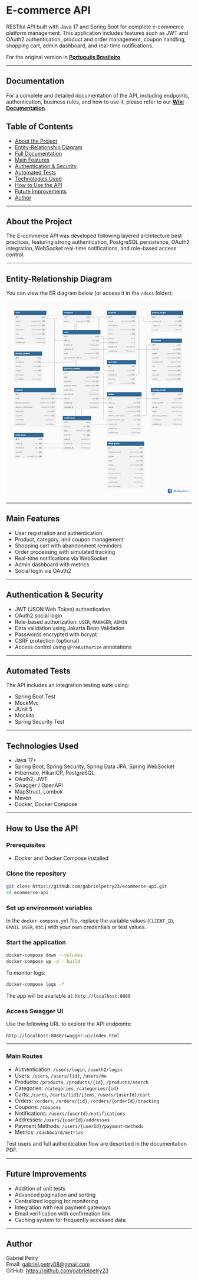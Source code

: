 # E-commerce API

RESTful API built with Java 17 and Spring Boot for complete e-commerce platform management. This application includes features such as JWT and OAuth2 authentication, product and order management, coupon handling, shopping cart, admin dashboard, and real-time notifications.

For the original version in [**Português Brasileiro**](README.pt-BR.md)

---

## Documentation

For a complete and detailed documentation of the API, including endpoints, authentication, business rules, and how to use it, please refer to our [**Wiki Documentation**](https://github.com/gabrielpetry23/ecommerce-api-spring/wiki/Full-Documentation).

## Table of Contents

- [About the Project](#about-the-project)
- [Entity-Relationship Diagram](#entity-relationship-diagram)
- [Full Documentation](#full-documentation)
- [Main Features](#main-features)
- [Authentication & Security](#authentication--security)
- [Automated Tests](#automated-tests)
- [Technologies Used](#technologies-used)
- [How to Use the API](#how-to-use-the-api)
- [Future Improvements](#future-improvements)
- [Author](#author)

---

## About the Project

The E-commerce API was developed following layered architecture best practices, featuring strong authentication, PostgreSQL persistence, OAuth2 integration, WebSocket real-time notifications, and role-based access control.

---

## Entity-Relationship Diagram

You can view the ER diagram below (or access it in the `/docs` folder):

![ER Diagram](./docs/ER%20Diagram.png)

---

## Main Features

- User registration and authentication
- Product, category, and coupon management
- Shopping cart with abandonment reminders
- Order processing with simulated tracking
- Real-time notifications via WebSocket
- Admin dashboard with metrics
- Social login via OAuth2

---

## Authentication & Security

- JWT (JSON Web Token) authentication
- OAuth2 social login
- Role-based authorization: `USER`, `MANAGER`, `ADMIN`
- Data validation using Jakarta Bean Validation
- Passwords encrypted with bcrypt
- CSRF protection (optional)
- Access control using `@PreAuthorize` annotations

---

## Automated Tests

The API includes an integration testing suite using:

- Spring Boot Test
- MockMvc
- JUnit 5
- Mockito
- Spring Security Test

---

## Technologies Used

- Java 17+
- Spring Boot, Spring Security, Spring Data JPA, Spring WebSocket
- Hibernate, HikariCP, PostgreSQL
- OAuth2, JWT
- Swagger / OpenAPI
- MapStruct, Lombok
- Maven
- Docker, Docker Compose

---

## How to Use the API

### Prerequisites

- Docker and Docker Compose installed

### Clone the repository

```bash
git clone https://github.com/gabrielpetry23/ecommerce-api.git
cd ecommerce-api
```

### Set up environment variables

In the `docker-compose.yml` file, replace the variable values (`CLIENT_ID`, `EMAIL_USER`, etc.) with your own credentials or test values.

### Start the application

```bash
docker-compose down --volumes
docker-compose up -d --build
```

To monitor logs:

```bash
docker-compose logs -f
```

The app will be available at: `http://localhost:8080`

### Access Swagger UI

Use the following URL to explore the API endpoints:

`http://localhost:8080/swagger-ui/index.html`

---

### Main Routes

- Authentication: `/users/login`, `/oauth2/login`
- Users: `/users`, `/users/{id}`, `/users/me`
- Products: `/products`, `/products/{id}`, `/products/search`
- Categories: `/categories`, `/categories/{id}`
- Carts: `/carts`, `/carts/{id}/items`, `/users/{userId}/cart`
- Orders: `/orders`, `/orders/{id}`, `/orders/{orderId}/tracking`
- Coupons: `/coupons`
- Notifications: `/users/{userId}/notifications`
- Addresses: `/users/{userId}/addresses`
- Payment Methods: `/users/{userId}/payment-methods`
- Metrics: `/dashboard/metrics`

Test users and full authentication flow are described in the documentation PDF.

---

## Future Improvements

- Addition of unit tests
- Advanced pagination and sorting
- Centralized logging for monitoring
- Integration with real payment gateways
- Email verification with confirmation link
- Caching system for frequently accessed data

---

## Author

Gabriel Petry  
Email: gabriel.petry08@gmail.com  
GitHub: https://github.com/gabrielpetry23
